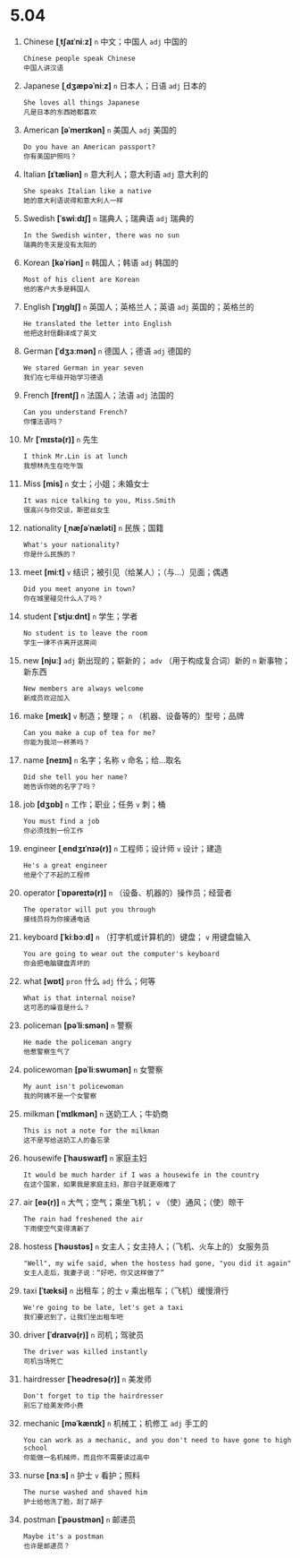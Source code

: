 # 5.04

1. Chinese **[ˌtʃaɪˈniːz]** `n` 中文；中国人 `adj` 中国的

   ```
   Chinese people speak Chinese
   中国人讲汉语
   ```

2. Japanese **[ˌdʒæpəˈniːz]** `n` 日本人；日语 `adj` 日本的

   ```
   She loves all things Japanese
   凡是日本的东西她都喜欢
   ```

3. American **[əˈmerɪkən]** `n` 美国人 `adj` 美国的

   ```
   Do you have an American passport?
   你有美国护照吗？
   ```

4. Italian **[ɪˈtæliən]** `n` 意大利人；意大利语 `adj` 意大利的

   ```
   She speaks Italian like a native
   她的意大利语说得和意大利人一样
   ```

5. Swedish **[ˈswiːdɪʃ]** `n` 瑞典人；瑞典语 `adj` 瑞典的

   ```
   In the Swedish winter, there was no sun
   瑞典的冬天是没有太阳的
   ```

6. Korean **[kəˈriən]** `n` 韩国人；韩语 `adj` 韩国的

   ```
   Most of his client are Korean
   他的客户大多是韩国人
   ```

7. English **[ˈɪŋɡlɪʃ]** `n` 英国人；英格兰人；英语 `adj` 英国的；英格兰的

   ```
   He translated the letter into English
   他把这封信翻译成了英文
   ```

8. German **[ˈdʒɜːmən]** `n` 德国人；德语 `adj` 德国的

   ```
   We stared German in year seven
   我们在七年级开始学习德语
   ```

9. French **[frentʃ]** `n` 法国人；法语 `adj` 法国的

   ```
   Can you understand French?
   你懂法语吗？
   ```

10. Mr **[ˈmɪstə(r)]** `n` 先生

    ```
    I think Mr.Lin is at lunch
    我想林先生在吃午饭
    ```

11. Miss **[mis]** `n` 女士；小姐；未婚女士

    ```
    It was nice talking to you, Miss.Smith
    很高兴与你交谈，斯密丝女生
    ```

12. nationality **[ˌnæʃəˈnæləti]** `n` 民族；国籍

    ```
    What's your nationality?
    你是什么民族的？
    ```

13. meet **[miːt]** `v` 结识；被引见（给某人）；（与...）见面；偶遇

    ```
    Did you meet anyone in town?
    你在城里碰见什么人了吗？
    ```

14. student **[ˈstjuːdnt]** `n` 学生；学者

    ```
    No student is to leave the room
    学生一律不许离开这房间
    ```

15. new **[njuː]** `adj` 新出现的；崭新的； `adv` （用于构成复合词）新的 `n` 新事物；新东西

    ```
    New members are always welcome
    新成员欢迎加入
    ```

16. make **[meɪk]** `v` 制造；整理； `n` （机器、设备等的）型号；品牌

    ```
    Can you make a cup of tea for me?
    你能为我沏一杯茶吗？
    ```

17. name **[neɪm]** `n` 名字；名称 `v` 命名；给...取名

    ```
    Did she tell you her name?
    她告诉你她的名字了吗？
    ```

18. job **[dʒɒb]** `n` 工作；职业；任务 `v` 刺；桶

    ```
    You must find a job
    你必须找到一份工作
    ```

19. engineer **[ˌendʒɪˈnɪə(r)]** `n` 工程师；设计师 `v` 设计；建造

    ```
    He's a great engineer
    他是个了不起的工程师
    ```

20. operator **[ˈɒpəreɪtə(r)]** `n` （设备、机器的）操作员；经营者

    ```
    The operator will put you through
    接线员将为你接通电话
    ```

21. keyboard **[ˈkiːbɔːd]** `n` （打字机或计算机的）键盘； `v` 用键盘输入

    ```
    You are going to wear out the computer's keyboard
    你会把电脑键盘弄坏的
    ```

22. what **[wɒt]** `pron` 什么 `adj` 什么；何等

    ```
    What is that internal noise?
    这可恶的噪音是什么？
    ```

23. policeman **[pəˈliːsmən]** `n` 警察

    ```
    He made the policeman angry
    他惹警察生气了
    ```

24. policewoman **[pəˈliːswʊmən]** `n` 女警察

    ```
    My aunt isn't policewoman
    我的阿姨不是一个女警察
    ```

25. milkman **[ˈmɪlkmən]** `n` 送奶工人；牛奶商

    ```
    This is not a note for the milkman
    这不是写给送奶工人的备忘录
    ```

26. housewife **[ˈhaʊswaɪf]** `n` 家庭主妇

    ```
    It would be much harder if I was a housewife in the country
    在这个国家，如果我是家庭主妇，那日子就更艰难了
    ```

27. air **[eə(r)]** `n` 大气；空气；乘坐飞机； `v` （使）通风；（使）晾干

    ```
    The rain had freshened the air
    下雨使空气变得清新了
    ```

28. hostess **[ˈhəʊstəs]** `n` 女主人；女主持人；（飞机、火车上的）女服务员

    ```
    "Well", my wife said, when the hostess had gone, "you did it again"
    女主人走后，我妻子说：“好吧，你又这样做了”
    ```

29. taxi **[ˈtæksi]** `n` 出租车；的士 `v` 乘出租车；（飞机）缓慢滑行

    ```
    We're going to be late, let's get a taxi
    我们要迟到了，让我们坐出租车吧
    ```

30. driver **[ˈdraɪvə(r)]** `n` 司机；驾驶员

    ```
    The driver was killed instantly
    司机当场死亡
    ```

31. hairdresser **[ˈheədresə(r)]** `n` 美发师

    ```
    Don't forget to tip the hairdresser
    别忘了给美发师小费
    ```

32. mechanic **[məˈkænɪk]** `n` 机械工；机修工 `adj` 手工的

    ```
    You can work as a mechanic, and you don't need to have gone to high school
    你能做一名机械师，而且你不需要读过高中
    ```

33. nurse **[nɜːs]** `n` 护士 `v` 看护；照料

    ```
    The nurse washed and shaved him
    护士给他洗了脸，刮了胡子
    ```

34. postman **[ˈpəʊstmən]** `n` 邮递员

    ```
    Maybe it's a postman
    也许是邮递员？
    ```

